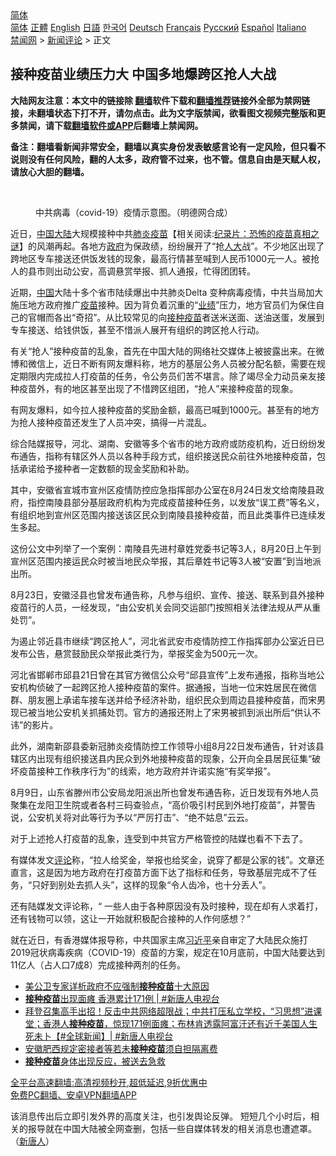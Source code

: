  <!-- 面包屑导航 --> <div class="breadcrumb"><!-- GTranslate: https://gtranslate.io/ -->  <div class="switcher notranslate">  <div class="selected">  <a href="#" onclick="return false;"> 简体</a>  </div>  <div class="option">  <a href="https://www.bannedbook.org" onclick="doGTranslate('zh-CN|zh-CN');jQuery('div.switcher div.selected a').html(jQuery(this).html());return false;" title="简体中文" class="nturl selected"> 简体</a>  <a href="https://www.bannedbook.org/zh-tw/" onclick="doGTranslate('zh-CN|zh-TW');jQuery('div.switcher div.selected a').html(jQuery(this).html());return false;" title="繁體中文" class="nturl"> 正體</a>  <a href="https://www.bannedbook.org/en/" onclick="doGTranslate('zh-CN|en');jQuery('div.switcher div.selected a').html(jQuery(this).html());return false;" title="English" class="nturl"> English</a>  <a href="https://www.bannedbook.org/ja/" onclick="doGTranslate('zh-CN|ja');jQuery('div.switcher div.selected a').html(jQuery(this).html());return false;" title="日本語" class="nturl"> 日語</a>  <a href="https://www.bannedbook.org/ko/" onclick="doGTranslate('zh-CN|ko');jQuery('div.switcher div.selected a').html(jQuery(this).html());return false;" title="한국어" class="nturl"> 한국어</a>  <a href="https://www.bannedbook.org/de/" onclick="doGTranslate('zh-CN|de');jQuery('div.switcher div.selected a').html(jQuery(this).html());return false;" title="Deutsch" class="nturl"> Deutsch</a>  <a href="https://www.bannedbook.org/fr/" onclick="doGTranslate('zh-CN|fr');jQuery('div.switcher div.selected a').html(jQuery(this).html());return false;" title="Français" class="nturl"> Français</a>  <a href="https://www.bannedbook.org/ru/" onclick="doGTranslate('zh-CN|ru');jQuery('div.switcher div.selected a').html(jQuery(this).html());return false;" title="Русский" class="nturl"> Русский</a>  <a href="https://www.bannedbook.org/es/" onclick="doGTranslate('zh-CN|es');jQuery('div.switcher div.selected a').html(jQuery(this).html());return false;" title="Español" class="nturl"> Español</a>  <a href="https://www.bannedbook.org/it/" onclick="doGTranslate('zh-CN|it');jQuery('div.switcher div.selected a').html(jQuery(this).html());return false;" title="Italiano" class="nturl"> Italiano</a>  </div>  </div>      <div class='breadcrumb-sub'><!-- Breadcrumb NavXT 6.3.0 --> <a href="https://www.bannedbook.org/" class="home">禁闻网</a> &gt; <a href="https://www.bannedbook.org/bnews/comments/" class="category">新闻评论</a> &gt; 正文</div></div><h2>接种疫苗业绩压力大 中国多地爆跨区抢人大战</h2> <p class="notice"><b>大陆网友注意：本文中的链接除 <a href="https://github.com/bannedbook/fanqiang" >翻墙</a>软件下载和<a href="https://github.com/killgcd/justmysocks/blob/master/README.md">翻墙推荐</a>链接外全部为禁网链接，未翻墙状态下打不开，请勿点击。此为文字版禁闻，欲看图文视频完整版和更多禁闻，请下载<a href="https://github.com/bannedbook/fanqiang">翻墙软件或APP</a>后翻墙上禁闻网。</p><p>备注：翻墙看新闻非常安全，翻墙以真实身份发表敏感言论有一定风险，但只看不说则没有任何风险，翻的人太多，政府管不过来，也不管。信息自由是天赋人权，请放心大胆的翻墙。</b></p>  <div class="entry"> <br /> <figure><a href="https://i1.wp.com/upload-images-bucket-v64rleca837do.s3.eu-west-1.amazonaws.com/wp-content/uploads/2020/11/01235322/IMAGE-2020-11-01-170759.jpg?fit=1280%2C720&#038;ssl=1" data-caption="中共病毒（covid-19）疫情示意图。（明德网合成）"></a><figcaption class="wp-caption-text">中共病毒（covid-19）疫情示意图。（明德网合成）</figcaption></figure> <p>近日，<span class='wp_keywordlink_affiliate'><a href="https://www.bannedbook.org/" title="中国" target="_blank">中国</a></span><span class='wp_keywordlink_affiliate'><a href="https://www.bannedbook.org/" title="大陆" target="_blank">大陆</a></span>大规模接种中共<a href="https://www.bannedbook.org/bnews/tag/%e8%82%ba%e7%82%8e/" class="st_tag internal_tag" rel="tag" title="标签 肺炎 下的日志">肺炎</a><span class='wp_keywordlink'><a href="https://www.bannedbook.org/bnews/tculture/20160630/551027.html" title="疫苗" target="_blank">疫苗</a></span>【相关阅读:<a href='https://www.bannedbook.org/bnews/topimagenews/20180408/925060.html' target='_blank'>纪录片：恐怖的疫苗真相之谜</a>】的风潮再起。各地方<a href="https://www.bannedbook.org/bnews/tag/%e6%94%bf%e5%ba%9c/" class="st_tag internal_tag" rel="tag" title="标签 政府 下的日志">政府</a>为保政绩，纷纷展开了“抢<a href="https://www.bannedbook.org/bnews/tag/%E4%BA%BA%E5%A4%A7/" class="st_tag internal_tag" rel="tag" title="标签 人大 下的日志">人大</a>战”。不少地区出现了跨地区专车接送还供饭发钱的现象，最高行情甚至喊到人民币1000元一人。被抢人的县市则出动公安，高调悬赏举报、抓人通报，忙得团团转。</p> <p>近期，<a href="https://www.bannedbook.org/bnews/tag/%E4%B8%AD%E5%9B%BD/" class="st_tag internal_tag" rel="tag" title="标签 中国 下的日志">中国</a>大陆十多个省市陆续爆出中共肺炎Delta 变种病毒疫情，中共当局加大施压地方政府推广<a href="https://www.bannedbook.org/bnews/tag/%e7%96%ab%e8%8b%97/" class="st_tag internal_tag" rel="tag" title="标签 疫苗 下的日志">疫苗</a>接种。因为背负着沉重的“<a href="https://www.bannedbook.org/bnews/tag/%E4%B8%9A%E7%BB%A9/" class="st_tag internal_tag" rel="tag" title="标签 业绩 下的日志">业绩</a>”压力，地方官员们为保住自己的官帽而各出“奇招”。从比较常见的向<a href="https://www.bannedbook.org/bnews/tag/%E6%8E%A5%E7%A7%8D%E7%96%AB%E8%8B%97/" class="st_tag internal_tag" rel="tag" title="标签 接种疫苗 下的日志">接种疫苗</a>者送米送面、送油送蛋，发展到专车接送、给钱供饭，甚至不惜派人展开有组织的跨区抢人行动。</p> <p>有关“抢人”接种疫苗的乱象，首先在中国大陆的网络社交媒体上被披露出来。在微博和微信上，近日不断有网友爆料称，地方的基层公务人员被分配名额，需要在规定期限内完成拉人打疫苗的任务，令公务员们苦不堪言。除了竭尽全力动员亲友接种疫苗外，有的地区甚至出现了不惜跨区组团，“抢人”来接种疫苗的现象。</p> <p>有网友爆料，如今拉人接种疫苗的奖励金额，最高已喊到1000元。甚至有的地方为抢人接种疫苗还发生了人员冲突，搞得一片混乱。</p>  <p>综合陆媒报导，河北、湖南、安徽等多个省市的地方政府或防疫机构，近日纷纷发布通告，指称有辖区外人员以各种手段方式，组织接送民众前往外地接种疫苗，包括承诺给予接种者一定数额的现金奖励和补助。</p> <p>其中，安徽省宣城市宣州区疫情防控应急指挥部办公室在8月24日发文给南陵县政府，指控南陵县部分基层政府机构为完成疫苗接种任务，以发放“误工费”等名义，有组织地到宣州区范围内接送该区民众到南陵县接种疫苗，而且此类事件已连续发生多起。</p> <p>这份公文中列举了一个案例：南陵县先进村章姓党委书记等3人，8月20日上午到宣州区范围内接运民众时被当地民众举报，其后章姓书记等3人被“安置”到当地派出所。</p> <p>8月23日，安徽泾县也曾发布通告称，凡参与组织、宣传、接送、联系到县外接种疫苗行的人员，一经发现，“由公安机关会同交运部门按照相关法律法规从严从重处罚”。</p>  <p>为遏止邻近县市继续“跨区抢人”，河北省武安市疫情防控工作指挥部办公室近日已发布公告，悬赏鼓励民众举报此类行为，举报奖金为500元一次。</p> <p>河北省邯郸市邱县21日曾在其官方微信公众号“邱县宣传”上发布通报，指称当地公安机构侦破了一起跨区抢人接种疫苗的案件。据通报，当地一位宋姓居民在微信群、朋友圈上承诺车接车送并给予经济补助，组织民众到周边县接种疫苗，而宋男现已被当地公安机关抓捕处罚。官方的通报还附上了宋男被抓到派出所后“供认不讳”的影片。</p> <p>此外，湖南新邵县委新冠肺炎疫情防控工作领导小组8月22日发布通告，针对该县辖区内出现有组织接送县内民众到外地接种疫苗的现象，公开向全县居民征集“破坏疫苗接种工作秩序行为”的线索，地方政府并许诺实施“有奖举报”。</p> <p>8月9日，山东省滕州市公安局龙阳派出所也曾发布通告称，近日发现有外地人员聚集在龙阳卫生院或者各村三码查验点，“高价吸引村民到外地打疫苗”，并警告说，公安机关将对此等行为予以“严厉打击”、“绝不姑息”云云。</p>  <p>对于上述抢人打疫苗的乱象，连受到中共官方严格管控的陆媒也看不下去了。</p> <p>有媒体发文<span class='wp_keywordlink_affiliate'><a href="https://www.bannedbook.org/bnews/comments/" title="新闻评论" target="_blank">评论</a></span>称，“拉人给奖金，举报也给奖金，说穿了都是公家的钱”。文章还直言，这是因为地方政府在打疫苗方面下达了指标和任务，导致基层完成不了任务，“只好到别处去抓人头”，这样的现象“令人齿冷，也十分丢人”。</p> <p>还有陆媒发文评论称，“ 一些人由于各种原因没有及时接种，现在却有人求着打，还有钱物可以领，这让一开始就积极配合接种的人作何感想？”</p> <p>就在近日，有香港媒体报导称，中共国家主席<a href="https://www.bannedbook.org/bnews/tag/%e4%b9%a0%e8%bf%91%e5%b9%b3/" class="st_tag internal_tag" rel="tag" title="标签 习近平 下的日志">习近平</a>亲自审定了大陆民众施打2019冠状病毒疾病（COVID-19）疫苗的方案，规定在10月底前，中国大陆要达到11亿人（占人口7成8）完成接种两剂的任务。</p>  <ul class='op-related-articles' title='相关阅读'> <li><a href='https://www.bannedbook.org/bnews/comments/20210826/1613414.html' target='_blank'>美公卫专家详析政府不应强制<b>接种疫苗</b>十大原因</a></li> <li><a href='https://www.bannedbook.org/bnews/bannedvideo/20210826/1613266.html' target='_blank'><b>接种疫苗</b>出现面瘫 香港累计171例 | #新唐人电视台</a></li> <li><a href='https://www.bannedbook.org/bnews/bannedvideo/20210826/1613256.html' target='_blank'>拜登召集高手出招！反击中共网络超限战；中共打压私立学校，“习思想”进课堂；香港人<b>接种疫苗</b>，惊现171例面瘫；布林肯透露阿富汗还有近千美国人生死未卜【#全球新闻】| #新唐人电视台</a></li> <li><a href='https://www.bannedbook.org/bnews/baitai/20210825/1613020.html' target='_blank'>安徽肥西规定密接者等若未<b>接种疫苗</b>须自担隔离费</a></li> <li><a href='https://www.bannedbook.org/bnews/bannedvideo/20210825/1612845.html' target='_blank'><b>接种疫苗</b>身体出现反应，被送去急救</a></li> </ul> <p class="texttj"> <a href="https://github.com/bannedbook/fanqiang/wiki/V2ray%E6%9C%BA%E5%9C%BA" target="_blank">全平台高速翻墙:高清视频秒开,超低延迟,9折优惠中</a><br/> <a href="https://github.com/bannedbook/fanqiang/wiki/%E7%A6%81%E9%97%BB%E7%BD%91%E5%AE%89%E5%8D%93%E7%BF%BB%E5%A2%99%E6%96%B0%E9%97%BBAPP" target="_blank">免费PC翻墙、安卓VPN翻墙APP</a></p><p>该消息传出后立即引发外界的高度关注，也引发舆论反弹。 短短几个小时后，相关的报导就在中国大陆被全网查删，包括一些自媒体转发的相关消息也遭遮罩。（<span class='wp_keywordlink_affiliate'><a href="https://www.ntdtv.com/" title="新唐人">新唐人</a></span>）</p><a name='sharetosocial'></a>  <div style="margin-bottom:5px;padding-bottom:5px;clear:both"> <div id="archive-pix-1" class="banner-ads"> <!-- AuctionX Display platform tag START --> <div id="26318x728x90x621x_ADSLOT2" clicktrack="%%CLICK_URL_ESC%%"></div> <!-- AuctionX Display platform tag END --> </div> <div id="archive-pix-2" class="banner-ads"> <!-- AuctionX Display platform tag START --> <div id="26315x300x250x621x_ADSLOT2" clicktrack="%%CLICK_URL_ESC%%"></div> <!-- AuctionX Display platform tag END --> </div> </div>  <div id="archive-pix-1" class="banner-ads"> <!-- AuctionX Display platform tag START --> <div id="26318x728x90x621x_ADSLOT3" clicktrack="%%CLICK_URL_ESC%%"></div> <!-- AuctionX Display platform tag END --> </div> </div><!--END ENTRY--> 